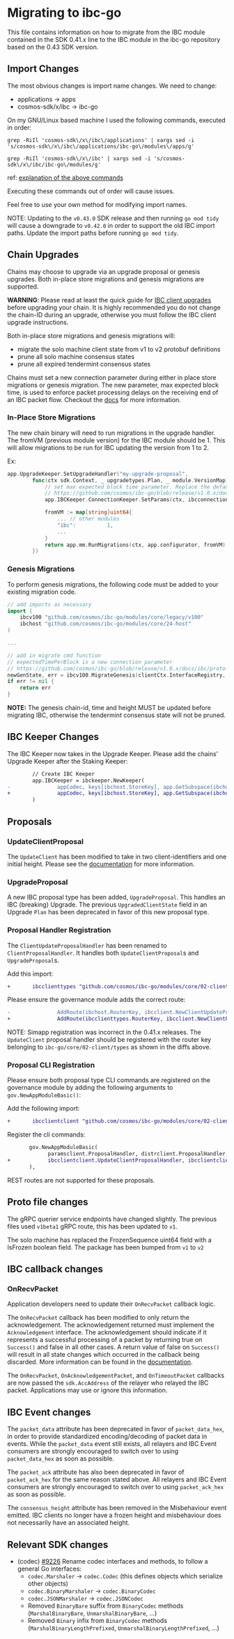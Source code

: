 # Migrating to ibc-go

This file contains information on how to migrate from the IBC module contained in the SDK 0.41.x line to the IBC module in the ibc-go repository based on the 0.43 SDK version. 

## Import Changes

The most obvious changes is import name changes. We need to change:
- applications -> apps
- cosmos-sdk/x/ibc -> ibc-go

On my GNU/Linux based machine I used the following commands, executed in order:

```
grep -RiIl 'cosmos-sdk\/x\/ibc\/applications' | xargs sed -i 's/cosmos-sdk\/x\/ibc\/applications/ibc-go\/modules\/apps/g'
```

```
grep -RiIl 'cosmos-sdk\/x\/ibc' | xargs sed -i 's/cosmos-sdk\/x\/ibc/ibc-go\/modules/g'
```

ref: [explanation of the above commands](https://www.internalpointers.com/post/linux-find-and-replace-text-multiple-files)

Executing these commands out of order will cause issues. 

Feel free to use your own method for modifying import names.

NOTE: Updating to the `v0.43.0` SDK release and then running `go mod tidy` will cause a downgrade to `v0.42.0` in order to support the old IBC import paths.
Update the import paths before running `go mod tidy`.  

## Chain Upgrades

Chains may choose to upgrade via an upgrade proposal or genesis upgrades. Both in-place store migrations and genesis migrations are supported. 

**WARNING**: Please read at least the quick guide for [IBC client upgrades](../ibc/upgrades/README.md) before upgrading your chain. It is highly recommended you do not change the chain-ID during an upgrade, otherwise you must follow the IBC client upgrade instructions.

Both in-place store migrations and genesis migrations will:
- migrate the solo machine client state from v1 to v2 protobuf definitions
- prune all solo machine consensus states
- prune all expired tendermint consensus states

Chains must set a new connection parameter during either in place store migrations or genesis migration. The new parameter, max expected block time, is used to enforce packet processing delays on the receiving end of an IBC packet flow. Checkout the [docs](https://github.com/cosmos/ibc-go/blob/release/v1.0.x/docs/ibc/proto-docs.md#params-2) for more information.

### In-Place Store Migrations

The new chain binary will need to run migrations in the upgrade handler. The fromVM (previous module version) for the IBC module should be 1. This will allow migrations to be run for IBC updating the version from 1 to 2.

Ex:
```go
app.UpgradeKeeper.SetUpgradeHandler("my-upgrade-proposal",
        func(ctx sdk.Context, _ upgradetypes.Plan, _ module.VersionMap) (module.VersionMap, error) {
            // set max expected block time parameter. Replace the default with your expected value
            // https://github.com/cosmos/ibc-go/blob/release/v1.0.x/docs/ibc/proto-docs.md#params-2
            app.IBCKeeper.ConnectionKeeper.SetParams(ctx, ibcconnectiontypes.DefaultParams())

            fromVM := map[string]uint64{
                ... // other modules
                "ibc":          1,
                ... 
            }   
            return app.mm.RunMigrations(ctx, app.configurator, fromVM)
        })      

```

### Genesis Migrations

To perform genesis migrations, the following code must be added to your existing migration code.

```go
// add imports as necessary
import (
    ibcv100 "github.com/cosmos/ibc-go/modules/core/legacy/v100"
    ibchost "github.com/cosmos/ibc-go/modules/core/24-host"
)

...

// add in migrate cmd function
// expectedTimePerBlock is a new connection parameter
// https://github.com/cosmos/ibc-go/blob/release/v1.0.x/docs/ibc/proto-docs.md#params-2
newGenState, err = ibcv100.MigrateGenesis(clientCtx.InterfaceRegistry, newGenState, genDoc, expectedTimePerBlock)
if err != nil {
    return err
}
```

**NOTE:** The genesis chain-id, time and height MUST be updated before migrating IBC, otherwise the tendermint consensus state will not be pruned.


## IBC Keeper Changes

The IBC Keeper now takes in the Upgrade Keeper. Please add the chains' Upgrade Keeper after the Staking Keeper:

```diff
        // Create IBC Keeper
        app.IBCKeeper = ibckeeper.NewKeeper(
-               appCodec, keys[ibchost.StoreKey], app.GetSubspace(ibchost.ModuleName), app.StakingKeeper, scopedIBCKeeper,
+               appCodec, keys[ibchost.StoreKey], app.GetSubspace(ibchost.ModuleName), app.StakingKeeper, app.UpgradeKeeper, scopedIBCKeeper,
        )

``` 

## Proposals

### UpdateClientProposal

The `UpdateClient` has been modified to take in two client-identifiers and one initial height. Please see the [documentation](../proposals.md) for more information. 

### UpgradeProposal

A new IBC proposal type has been added, `UpgradeProposal`. This handles an IBC (breaking) Upgrade. 
The previous `UpgradedClientState` field in an Upgrade `Plan` has been deprecated in favor of this new proposal type. 

### Proposal Handler Registration

The `ClientUpdateProposalHandler` has been renamed to `ClientProposalHandler`. 
It handles both `UpdateClientProposal`s and `UpgradeProposal`s.

Add this import: 

```diff
+       ibcclienttypes "github.com/cosmos/ibc-go/modules/core/02-client/types"
```

Please ensure the governance module adds the correct route:

```diff
-               AddRoute(ibchost.RouterKey, ibcclient.NewClientUpdateProposalHandler(app.IBCKeeper.ClientKeeper))
+               AddRoute(ibcclienttypes.RouterKey, ibcclient.NewClientProposalHandler(app.IBCKeeper.ClientKeeper))
```

NOTE: Simapp registration was incorrect in the 0.41.x releases. The `UpdateClient` proposal handler should be registered with the router key belonging to `ibc-go/core/02-client/types` 
as shown in the diffs above. 

### Proposal CLI Registration

Please ensure both proposal type CLI commands are registered on the governance module by adding the following arguments to `gov.NewAppModuleBasic()`:

Add the following import:
```diff
+       ibcclientclient "github.com/cosmos/ibc-go/modules/core/02-client/client"
```

Register the cli commands: 

```diff 
       gov.NewAppModuleBasic(
             paramsclient.ProposalHandler, distrclient.ProposalHandler, upgradeclient.ProposalHandler, upgradeclient.CancelProposalHandler,
+            ibcclientclient.UpdateClientProposalHandler, ibcclientclient.UpgradeProposalHandler,
       ),
```

REST routes are not supported for these proposals. 

## Proto file changes

The gRPC querier service endpoints have changed slightly. The previous files used `v1beta1` gRPC route, this has been updated to `v1`.

The solo machine has replaced the FrozenSequence uint64 field with a IsFrozen boolean field. The package has been bumped from `v1` to `v2`

## IBC callback changes

### OnRecvPacket

Application developers need to update their `OnRecvPacket` callback logic. 

The `OnRecvPacket` callback has been modified to only return the acknowledgement. The acknowledgement returned must implement the `Acknowledgement` interface. The acknowledgement should indicate if it represents a successful processing of a packet by returning true on `Success()` and false in all other cases. A return value of false on `Success()` will result in all state changes which occurred in the callback being discarded. More information can be found in the [documentation](https://github.com/cosmos/ibc-go/blob/main/docs/custom.md#receiving-packets).

The `OnRecvPacket`, `OnAcknowledgementPacket`, and `OnTimeoutPacket` callbacks are now passed the `sdk.AccAddress` of the relayer who relayed the IBC packet. Applications may use or ignore this information. 

## IBC Event changes

The `packet_data` attribute has been deprecated in favor of `packet_data_hex`, in order to provide standardized encoding/decoding of packet data in events. While the `packet_data` event still exists, all relayers and IBC Event consumers are strongly encouraged to switch over to using `packet_data_hex` as soon as possible.

The `packet_ack` attribute has also been deprecated in favor of `packet_ack_hex` for the same reason stated above. All relayers and IBC Event consumers are strongly encouraged to switch over to using `packet_ack_hex` as soon as possible.

The `consensus_height` attribute has been removed in the Misbehaviour event emitted. IBC clients no longer have a frozen height and misbehaviour does not necessarily have an associated height.

## Relevant SDK changes

* (codec) [\#9226](https://github.com/cosmos/cosmos-sdk/pull/9226) Rename codec interfaces and methods, to follow a general Go interfaces:
  * `codec.Marshaler` → `codec.Codec` (this defines objects which serialize other objects)
  * `codec.BinaryMarshaler` → `codec.BinaryCodec`
  * `codec.JSONMarshaler` → `codec.JSONCodec`
  * Removed `BinaryBare` suffix from `BinaryCodec` methods (`MarshalBinaryBare`, `UnmarshalBinaryBare`, ...)
  * Removed `Binary` infix from `BinaryCodec` methods (`MarshalBinaryLengthPrefixed`, `UnmarshalBinaryLengthPrefixed`, ...)
